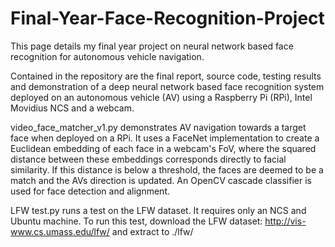 # Final-Year-Face-Recognition-Project

This page details my final year project on neural network based face recognition for autonomous vehicle navigation.

Contained in the repository are the final report, source code, testing results and demonstration of a deep neural network based face recognition system deployed on an autonomous vehicle (AV) using a Raspberry Pi (RPi), Intel Movidius NCS and a webcam.

video_face_matcher_v1.py demonstrates AV navigation towards a target face when deployed on a RPi.  It uses a FaceNet implementation to create a Euclidean embedding of each face in a webcam's FoV, where the squared distance between these embeddings corresponds directly to facial similarity.  If this distance is below a threshold, the faces are deemed to be a match and the AVs direction is updated.  An OpenCV cascade classifier is used for face detection and alignment.

LFW test.py runs a test on the LFW dataset.  It requires only an NCS and Ubuntu machine.  To run this test, download the LFW dataset: http://vis-www.cs.umass.edu/lfw/ and extract to ./lfw/

